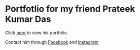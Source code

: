 # Portfotlio for my friend Prateek Kumar Das

Click [here](https://prateekkdas.netlify.app/) to view his portfolio.

Contact him through [Facebook](https://www.facebook.com/scientistprateek) and [Instagram](https://instagram.com/prateekkumardas)
